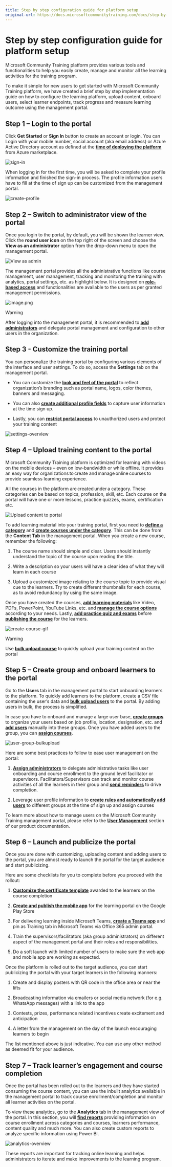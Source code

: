 ```yaml
---
title: Step by step configuration guide for platform setup
original-url: https://docs.microsoftcommunitytraining.com/docs/step-by-step-configuration-guide
---
```


# Step by step configuration guide for platform setup

Microsoft Community Training platform provides various tools and functionalities to help you easily create, manage and monitor all the learning activities for the training program. 

To make it simple for new users to get started with Microsoft Community Training platform, we have created a brief step by step implementation guide on how to configure the learning platform, upload content, onboard users, select learner endpoints, track progress and measure learning outcome using the management portal.  
 
## Step 1 – Login to the portal
 
Click **Get Started** or **Sign In** button to create an account or login. You can Login with your mobile number, social account (aka email address) or Azure Active Directory account as defined at the [**time of deploying the platform**](../install-your-platform-instance/3_installation-guide-detailed-steps) from Azure marketplace.  

![sign-in](../media/sign-in.png)

When logging in for the first time, you will be asked to complete your profile information and finished the sign-in process. The profile information users have to fill at the time of sign up can be customized from the management portal. 

![create-profile](../media/create-profile.gif)
 
## Step 2 – Switch to administrator view of the portal

Once you login to the portal, by default, you will be shown the learner view. Click the **round user icon** on the top right of the screen and choose the **View as an administrator** option from the drop-down menu to open the management portal.  

![View as admin](../media/View%20as%20admin.png)

The management portal provides all the administrative functions like course management, user management, tracking and monitoring the training with analytics, portal settings, etc. as highlight below. It is designed on [**role-based access**](../get-started/3_user-role-and-management-portal-overview) and functionalities are available to the users as per granted management permissions.

![image.png](../media/image%28426%29.png)

> [!WARNING]
> After logging into the management portal, it is recommended to [**add administrators**](../user-management/add-users/3_add-an-administrator-to-the-portal) and delegate portal management and configuration to other users in the organization.

## Step 3 - Customize the training portal

You can personalize the training portal by configuring various elements of the interface and user settings. To do so, access the **Settings** tab on the management portal. 

* You can customize the [**look and feel of the portal**](../settings/2_configure-the-look-and-feel-of-your-portal)  to reflect organization’s branding such as portal name, logos, color themes, banners and messaging.

* You can also [**create additional profile fields**](../settings/4_add-additional-profile-fields-for-user-information) to capture user information at the time sign up.

* Lastly, you can [**restrict portal access**](../settings/3_restrict-portal-access-to-users-outside-your-organization) to  unauthorized users and protect your training content

![settings-overview](../media/settings-overview.gif)

## Step 4 – Upload training content to the portal  
 
Microsoft Community Training platform  is optimized for learning with videos on the mobile devices – even on low-bandwidth or while offline. It provides an easy way for organizations to create and manage online courses to provide seamless learning experience.   
 
All the courses in the platform are created under a category. These categories can be based on topics, profession, skill, etc. Each course on the portal will have one or more lessons, practice quizzes, exams, certification etc. 

![Upload content to portal](../media/Upload%20content%20to%20portal.png)

To add learning material into your training portal, first you need to [**define a category**](../content-management/create-content/create-course-category/2_create-a-categoryy)  and [**create courses under the category**](https://microsoftindia.document360.io/docs/create-a-course-category). This can be done from the **Content Tab** in the management portal. When you create a new course, remember the following: 

1. The course name should simple and clear. Users should instantly understand the topic of the course upon reading the title. 

2. Write a description so your users will have a clear idea of what they will learn in each course 

3. Upload a customized image relating to the course topic to provide visual cue to the learners. Try to create different thumbnails for each course, as to avoid redundancy by using the same image. 

 Once you have created the courses, [**add learning materials**](../content-management/create-content/create-course-category/4_upload-content-to-a-course) like Video, PDFs, PowerPoint, YouTube Links, etc. and [**manage the course options**](../content-management/manage-content/manage-course-category/3_manage-users-for-a-course) according to your needs. Lastly, [**add practice quiz and exams**](https://microsoftindia.document360.io/docs/create-practice-course-and-exam) before [**publishing the course**](https://microsoftindia.document360.io/docs/publishing-course) for the learners. 
 
 ![create-course-gif](../media/create-course-gif.gif)
 
> [!WARNING]
> Use [**bulk upload course**](https://microsoftindia.document360.io/docs/create-a-new-course#option-2--create-multiple-courses-in-a-category) to quickly upload your training content on the portal

## Step 5 – Create group and onboard learners to the portal  
 
Go to the **Users** tab in the management portal to start onboarding learners to the platform. To quickly add learners to the platform, create a CSV file containing the user’s data and [**bulk upload users**](https://microsoftindia.document360.io/docs/create-a-new-group-1#add-multiple-users-to-a-group) to the portal. By adding users in bulk, the process is simplified.  
 
In case you have to onboard and manage a large user base, [**create groups**](https://microsoftindia.document360.io/docs/create-a-new-group-1) to organize your users based on job profile, location, designation, etc. and [**add users**](https://microsoftindia.document360.io/docs/create-a-new-group-1#add-users-manually-to-group) manually into these groups. Once you have added users to the group, you can [**assign courses**](https://microsoftindia.document360.io/docs/assign-course-to-group-users-1). 
 
![user-group-bulkupload](../media/user-group-bulkupload.gif)
 
Here are some best practices to follow to ease user management on the portal: 

1. [**Assign administrators**](../user-management/add-users/3_add-an-administrator-to-the-portal#add-a-group-administrator-to-the-portal) to delegate administrative tasks like user onboarding and course enrollment to the ground level facilitator or supervisors. Facilitators/Supervisors can track and monitor course activities of all the learners in their group and [**send reminders**](../user-management/manage-users/3_send-announcement-to-the-users) to drive completion.  

2. Leverage user profile information to [**create rules and automatically add users**](../user-management/organize-users/5_setup-automatic-user-enrollment-for-a-group-1) to different groups at the time of sign up and assign courses  

To learn more about how to manage users on the Microsoft Community Training management portal, please refer to the [**User Management**](../user-management/2_user-management-overview) section of our product documentation. 

## Step 6 – Launch and publicize the portal  
 
Once you are done with customizing, uploading content and adding users to the portal, you are almost ready to launch the portal for the target audience and start publicizing.  
 
Here are some checklists for you to complete before you proceed with the rollout: 

1. [**Customize the certificate template**](../settings/5_customize-the-certificate-template) awarded to the learners on the course completion  

2. [**Create and publish the mobile app**](,,/infrastructure-management/install-your-platform-instance/5_create-publish-mobile-app) for the learning portal on the Google Play Store  

3. For delivering learning inside Microsoft Teams, [**create a Teams app**](../infrastructure-management/install-your-platform-instance/7_create-teams-app-for-your-training-portal) and pin as Training tab in Microsoft Teams via Office 365 admin portal.

4. Train the supervisors/facilitators (aka group administrators) on different aspect of the management portal and their roles and responsibilities.

5. Do a soft launch with limited number of users to make sure the web app and mobile app are working as expected. 

Once the platform is rolled out to the target audience, you can start publicizing the portal with your target learners in the following manners: 

1. Create and display posters with QR code in the office area or near the lifts  

2. Broadcasting information via emailers or social media network (for e.g. WhatsApp messages) with a link to the app 

3. Contests, prizes, performance related incentives create excitement and anticipation 

4. A letter from the management on the day of the launch encouraging learners to begin 

The list mentioned above is just indicative. You can use any other method as deemed fit for your audience.
 
##  Step 7 – Track learner’s engagement and course completion  
 
Once the portal has been rolled out to the learners and they have started consuming the course content, you can  use the inbuilt analytics available in the management portal to track course enrollment/completion and monitor all learner activities on the portal.  
 
To view these analytics, go to the **Analytics** tab in the management view of the portal. In this section, you will [**find reports**](../analytics/2_analytics-overview) providing information on course enrollment across categories and courses, learners performance, content quality and much more. You can also create custom reports to analyze specific information using Power BI. 
 
![analytics-overview](../media/analytics-overview.gif)

These reports are important for tracking online learning and helps administrators to iterate and make improvements to the learning program. 